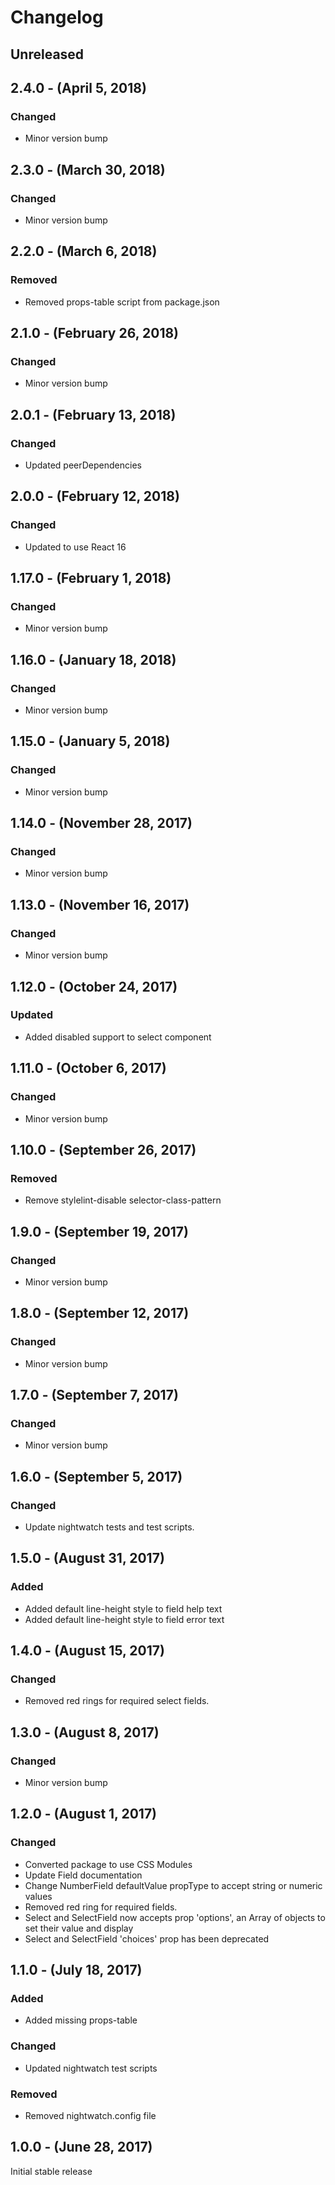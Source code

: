 Changelog
=========

Unreleased
----------

2.4.0 - (April 5, 2018)
------------------
### Changed
* Minor version bump

2.3.0 - (March 30, 2018)
------------------
### Changed
* Minor version bump

2.2.0 - (March 6, 2018)
------------------
### Removed
* Removed props-table script from package.json

2.1.0 - (February 26, 2018)
------------------
### Changed
* Minor version bump

2.0.1 - (February 13, 2018)
------------------
### Changed
* Updated peerDependencies

2.0.0 - (February 12, 2018)
------------------
### Changed
* Updated to use React 16

1.17.0 - (February 1, 2018)
------------------
### Changed
* Minor version bump

1.16.0 - (January 18, 2018)
------------------
### Changed
* Minor version bump

1.15.0 - (January 5, 2018)
------------------
### Changed
* Minor version bump

1.14.0 - (November 28, 2017)
------------------
### Changed
* Minor version bump

1.13.0 - (November 16, 2017)
------------------
### Changed
* Minor version bump

1.12.0 - (October 24, 2017)
------------------
### Updated
* Added disabled support to select component

1.11.0 - (October 6, 2017)
------------------
### Changed
* Minor version bump

1.10.0 - (September 26, 2017)
------------------
### Removed
* Remove stylelint-disable selector-class-pattern

1.9.0 - (September 19, 2017)
------------------
### Changed
* Minor version bump

1.8.0 - (September 12, 2017)
------------------
### Changed
* Minor version bump

1.7.0 - (September 7, 2017)
------------------
### Changed
* Minor version bump

1.6.0 - (September 5, 2017)
------------------
### Changed
* Update nightwatch tests and test scripts.

1.5.0 - (August 31, 2017)
------------------
### Added
* Added default line-height style to field help text
* Added default line-height style to field error text

1.4.0 - (August 15, 2017)
------------------
### Changed
* Removed red rings for required select fields.

1.3.0 - (August 8, 2017)
------------------
### Changed
* Minor version bump

1.2.0 - (August 1, 2017)
------------------
### Changed
* Converted package to use CSS Modules
* Update Field documentation
* Change NumberField defaultValue propType to accept string or numeric values
* Removed red ring for required fields.
* Select and SelectField now accepts prop 'options', an Array of objects to set their value and display
* Select and SelectField 'choices' prop has been deprecated

1.1.0 - (July 18, 2017)
------------------
### Added
* Added missing props-table

### Changed
* Updated nightwatch test scripts

### Removed
* Removed nightwatch.config file

1.0.0 - (June 28, 2017)
------------------
Initial stable release
